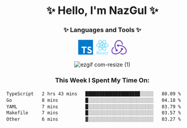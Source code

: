 <h1 align="center">✨ Hello, I'm NazGul ✨</h1>

<div align="center">
  <h3>✨ Languages and Tools ✨ </h3>
  <a href="https://www.typescriptlang.org" target="_blank" rel="noreferrer">   
    <img src="https://raw.githubusercontent.com/devicons/devicon/master/icons/typescript/typescript-original.svg" alt="typescript" width="40" 
    height="40"/></a>
  <a href="https://reactjs.org/" target="_blank" rel="noreferrer">   
    <img src="https://raw.githubusercontent.com/devicons/devicon/master/icons/react/react-original-wordmark.svg" alt="react" width="40"     
    height="40"/></a>
  <a href="https://redux.js.org" target="_blank" rel="noreferrer">   
    <img src="https://raw.githubusercontent.com/devicons/devicon/master/icons/redux/redux-original.svg" alt="redux" width="40" height="40"/></a>
</div>

<div align="center">
  
  ![ezgif com-resize (1)](https://github.com/FunChosa/FunChosa/assets/112805319/d1ccce32-bf77-4fd5-b8ee-044b038c063f)

</div>
 
<h3 align="center">This Week I Spent My Time On:</h3>
<!--START_SECTION:waka-->

```txt
TypeScript   2 hrs 43 mins   ████████████████████░░░░░   80.09 %
Go           8 mins          █░░░░░░░░░░░░░░░░░░░░░░░░   04.18 %
YAML         7 mins          █░░░░░░░░░░░░░░░░░░░░░░░░   03.79 %
Makefile     7 mins          █░░░░░░░░░░░░░░░░░░░░░░░░   03.57 %
Other        6 mins          ▓░░░░░░░░░░░░░░░░░░░░░░░░   03.27 %
```

<!--END_SECTION:waka-->

